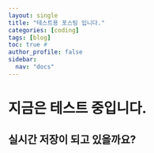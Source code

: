 ```yaml
---
layout: single
title: "테스트용 포스팅 입니다."
categories: [coding]
tags: [blog]
toc: true # 
author_profile: false
sidebar:
  nav: "docs"
---
```


# 지금은 테스트 중입니다.

## 실시간 저장이 되고 있을까요?